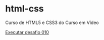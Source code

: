 # html-css
 Curso de HTML5 e CSS3 do Curso em Vídeo

<a href="https://sergio-ramon.github.io/html-css/desafios/d010/android.html">Executar desafio 010</a>